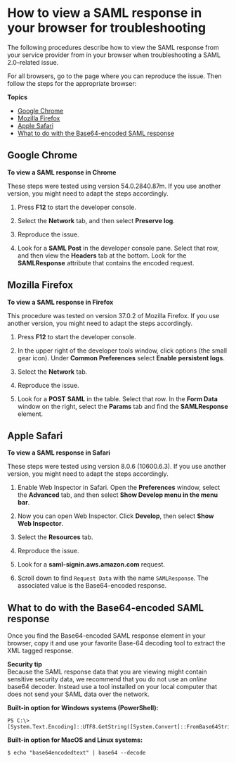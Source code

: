 # How to view a SAML response in your browser for troubleshooting<a name="troubleshoot_saml_view-saml-response"></a>

The following procedures describe how to view the SAML response from your service provider from in your browser when troubleshooting a SAML 2\.0–related issue\. 

For all browsers, go to the page where you can reproduce the issue\. Then follow the steps for the appropriate browser:

**Topics**
+ [Google Chrome](#chrome)
+ [Mozilla Firefox](#firefox)
+ [Apple Safari](#safari)
+ [What to do with the Base64\-encoded SAML response](#whatnext)

## Google Chrome<a name="chrome"></a>

**To view a SAML response in Chrome**

These steps were tested using version 54\.0\.2840\.87m\. If you use another version, you might need to adapt the steps accordingly\.

1. Press **F12** to start the developer console\.

1. Select the **Network** tab, and then select **Preserve log**\.

1. Reproduce the issue\.

1. Look for a **SAML Post** in the developer console pane\. Select that row, and then view the **Headers** tab at the bottom\. Look for the **SAMLResponse** attribute that contains the encoded request\.

## Mozilla Firefox<a name="firefox"></a>

**To view a SAML response in Firefox**

This procedure was tested on version 37\.0\.2 of Mozilla Firefox\. If you use another version, you might need to adapt the steps accordingly\.

1. Press **F12** to start the developer console\.

1. In the upper right of the developer tools window, click options \(the small gear icon\)\. Under **Common Preferences** select **Enable persistent logs**\. 

1. Select the **Network** tab\. 

1. Reproduce the issue\.

1. Look for a **POST** **SAML** in the table\. Select that row\. In the **Form Data** window on the right, select the **Params** tab and find the **SAMLResponse** element\.

## Apple Safari<a name="safari"></a>

**To view a SAML response in Safari**

These steps were tested using version 8\.0\.6 \(10600\.6\.3\)\. If you use another version, you might need to adapt the steps accordingly\.

1. Enable Web Inspector in Safari\. Open the **Preferences** window, select the **Advanced** tab, and then select **Show Develop menu in the menu bar**\.

1. Now you can open Web Inspector\. Click **Develop**, then select **Show Web Inspector**\.

1. Select the **Resources** tab\.

1. Reproduce the issue\.

1. Look for a **saml\-signin\.aws\.amazon\.com** request\.

1. Scroll down to find `Request Data` with the name `SAMLResponse`\. The associated value is the Base64\-encoded response\.

## What to do with the Base64\-encoded SAML response<a name="whatnext"></a>

Once you find the Base64\-encoded SAML response element in your browser, copy it and use your favorite Base\-64 decoding tool to extract the XML tagged response\.

**Security tip**  
Because the SAML response data that you are viewing might contain sensitive security data, we recommend that you do not use an *online* base64 decoder\. Instead use a tool installed on your local computer that does not send your SAML data over the network\.

**Built\-in option for Windows systems \(PowerShell\):**

```
PS C:\> [System.Text.Encoding]::UTF8.GetString([System.Convert]::FromBase64String("base64encodedtext"))
```

**Built\-in option for MacOS and Linux systems:**

```
$ echo "base64encodedtext" | base64 --decode
```